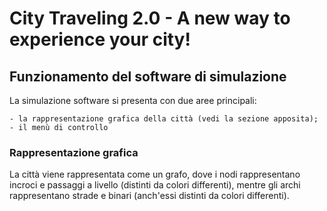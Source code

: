 # City Traveling 2.0 - A new way to experience your city!

## Funzionamento del software di simulazione

La simulazione software si presenta con due aree principali:

    - la rappresentazione grafica della città (vedi la sezione apposita);
    - il menù di controllo

### Rappresentazione grafica

La città viene rappresentata come un grafo, dove i nodi rappresentano incroci
e passaggi a livello (distinti da colori differenti), mentre gli archi
rappresentano strade e binari (anch'essi distinti da colori differenti).
